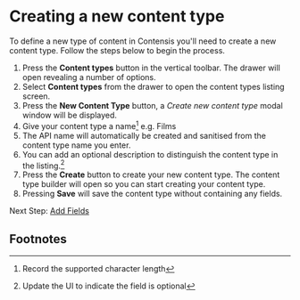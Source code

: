 # Creating a new content type

To define a new type of content in Contensis you'll need to create a new content type. Follow the steps below to begin the process.

1. Press the **Content types** button in the vertical toolbar. The drawer will open revealing a number of options.
2. Select **Content types** from the drawer to open the content types listing screen.
3. Press the **New Content Type** button, a *Create new content type* modal window will be displayed.
4. Give your content type a name[^1] e.g. Films
5. The API name will automatically be created and sanitised from the content type name you enter.
6. You can add an optional description to distinguish the content type in the listing.[^2]
7. Press the **Create** button to create your new content type. The content type builder will open so you can start creating your content type.
8. Pressing **Save** will save the content type without containing any fields.

Next Step: [Add Fields](adding-fields-)

## Footnotes
[^1]: Record the supported character length
[^2]: Update the UI to indicate the field is optional